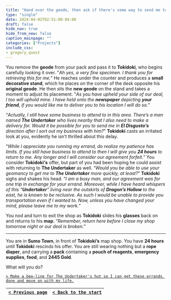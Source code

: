 ```yaml
---
title: "Hand over the geode, then ask if there's some way to send me to El Disgusto after returning to The Undertaker with the reagents."
type: "single"
date: 2024-04-02T02:51:00-04:00
draft: false
hide_nav: true
hide_from_new: false
caption_mainpage: ""
categories: ["Projects"]
include_css:
- gregory_quest
---
```


You remove the **geode** from your pack and pass it to **Tokidoki**, who begins carefully looking it over. "*Ah yes, a very fine specimen. I thank you for retrieving this for me.*" He reaches under the counter and produces a **small decorative stand**, which he places on the corner of the desk opposite his **original geode**. He then sits the **new geode** on the stand and takes a moment to adjust its placement. "*As you have upheld your side of our deal, I too will uphold mine. I have held onto the **newspaper** depicting **your friend**, if you would like me to deliver you to his location I will do so.*"

“*Actually, I still have some business to attend to in this area. There’s a man named **The Undertaker** who lives nearby that I also need to make a delivery for. Would it be possible for you to send me in **El Disgusto’s** direction after I sort out my business with him?*” **Tokidoki** casts an irritated look at you, evidently he isn’t thrilled about this delay.

“*While I appreciate you running my errand, do realize my patience has limits. If you still have business to attend to then I will give you **24 hours** to return to me. Any longer and I will consider our agreement forfeit.*” You consider **Tokidoki's** offer, but part of you had been hoping he could assist with returning to **The Undertaker** as well. “*Would you be able to use your geomancy to get me to **The Undertaker** more quickly, at least?*” **Tokidoki** sighs and shakes his head. “*I am a busy man, and our agreement was for one trip in exchange for your errand. Moreover, while I have heard whispers of this “**Undertaker**” living near the outskirts of **Dragon’s Hollow** to the east, he is known to be reclusive. As such I would be unable to provide you transportation even if I wanted to. Now, unless you have changed your mind, please leave me to my work.*”

You nod and turn to exit the shop as **Tokidoki** slides his **glasses** back on and returns to his **map**. “*Remember, return here before I close my shop tomorrow night or our deal is broken.*”

----

You are in **Sumo Town**, in front of **Tokidoki’s** map shop. You have **24 hours** until **Tokidoki** rescinds his offer. You are still wearing nothing but a **rope diaper**, and carrying a **pack** containing a **pouch of reagents**, **emergency supplies**, **food**, and **2445 Gold**.

What will you do?

[``> Make a bee-line for The Undertaker's hut so I can get these errands done and move on with my life.``](../90)

|[``< Previous page``](../88)|[``< Back to the start``](../)|
|---|---|